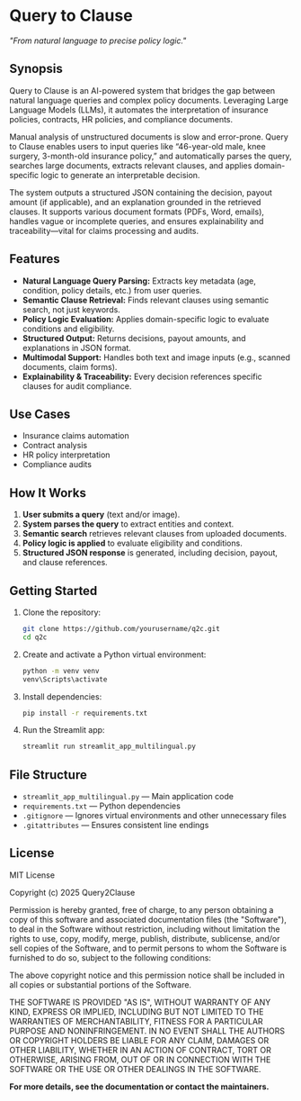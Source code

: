# Query to Clause

_"From natural language to precise policy logic."_

## Synopsis

Query to Clause is an AI-powered system that bridges the gap between natural language queries and complex policy documents. Leveraging Large Language Models (LLMs), it automates the interpretation of insurance policies, contracts, HR policies, and compliance documents.

Manual analysis of unstructured documents is slow and error-prone. Query to Clause enables users to input queries like “46-year-old male, knee surgery, 3-month-old insurance policy,” and automatically parses the query, searches large documents, extracts relevant clauses, and applies domain-specific logic to generate an interpretable decision.

The system outputs a structured JSON containing the decision, payout amount (if applicable), and an explanation grounded in the retrieved clauses. It supports various document formats (PDFs, Word, emails), handles vague or incomplete queries, and ensures explainability and traceability—vital for claims processing and audits.

## Features

- **Natural Language Query Parsing:** Extracts key metadata (age, condition, policy details, etc.) from user queries.
- **Semantic Clause Retrieval:** Finds relevant clauses using semantic search, not just keywords.
- **Policy Logic Evaluation:** Applies domain-specific logic to evaluate conditions and eligibility.
- **Structured Output:** Returns decisions, payout amounts, and explanations in JSON format.
- **Multimodal Support:** Handles both text and image inputs (e.g., scanned documents, claim forms).
- **Explainability & Traceability:** Every decision references specific clauses for audit compliance.

## Use Cases

- Insurance claims automation
- Contract analysis
- HR policy interpretation
- Compliance audits

## How It Works

1. **User submits a query** (text and/or image).
2. **System parses the query** to extract entities and context.
3. **Semantic search** retrieves relevant clauses from uploaded documents.
4. **Policy logic is applied** to evaluate eligibility and conditions.
5. **Structured JSON response** is generated, including decision, payout, and clause references.

## Getting Started

1. Clone the repository:
   ```sh
   git clone https://github.com/yourusername/q2c.git
   cd q2c
   ```
2. Create and activate a Python virtual environment:
   ```sh
   python -m venv venv
   venv\Scripts\activate
   ```
3. Install dependencies:
   ```sh
   pip install -r requirements.txt
   ```
4. Run the Streamlit app:
   ```sh
   streamlit run streamlit_app_multilingual.py
   ```

## File Structure

- `streamlit_app_multilingual.py` — Main application code
- `requirements.txt` — Python dependencies
- `.gitignore` — Ignores virtual environments and other unnecessary files
- `.gitattributes` — Ensures consistent line endings

## License

MIT License

Copyright (c) 2025 Query2Clause


Permission is hereby granted, free of charge, to any person obtaining a copy
of this software and associated documentation files (the "Software"), to deal
in the Software without restriction, including without limitation the rights
to use, copy, modify, merge, publish, distribute, sublicense, and/or sell
copies of the Software, and to permit persons to whom the Software is
furnished to do so, subject to the following conditions:

The above copyright notice and this permission notice shall be included in all
copies or substantial portions of the Software.

THE SOFTWARE IS PROVIDED "AS IS", WITHOUT WARRANTY OF ANY KIND, EXPRESS OR
IMPLIED, INCLUDING BUT NOT LIMITED TO THE WARRANTIES OF MERCHANTABILITY,
FITNESS FOR A PARTICULAR PURPOSE AND NONINFRINGEMENT. IN NO EVENT SHALL THE
AUTHORS OR COPYRIGHT HOLDERS BE LIABLE FOR ANY CLAIM, DAMAGES OR OTHER
LIABILITY, WHETHER IN AN ACTION OF CONTRACT, TORT OR OTHERWISE, ARISING FROM,
OUT OF OR IN CONNECTION WITH THE SOFTWARE OR THE USE OR OTHER DEALINGS IN THE
SOFTWARE.

**For more details, see the documentation or contact the maintainers.**